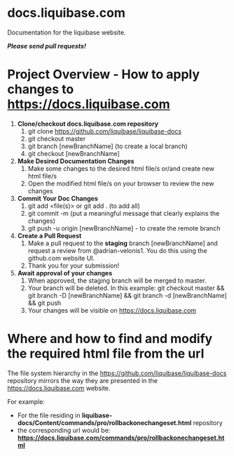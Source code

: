 # docs.liquibase.com

Documentation for the liquibase website.

***Please send pull requests!***

Project Overview - How to apply changes to https://docs.liquibase.com
========================================================================

1. **Clone/checkout docs.liquibase.com repository**
    1. git clone https://github.com/liquibase/liquibase-docs
    2. git checkout master
    3. git branch [newBranchName] (to create a local branch)
    4. git checkout [newBranchName]
2. **Make Desired Documentation Changes**
    1. Make some changes to the desired html file/s or/and create new html file/s
    2. Open the modified html file/s on your browser to review the new changes
3. **Commit Your Doc Changes**
    1. git add <file(s)> or git add . (to add all)
    2. git commit -m <message> (put a meaningful message that clearly explains the changes)
    3. git push -u origin [newBranchName] - to create the remote branch
4. **Create a Pull Request**
    1. Make a pull request to the **staging** branch [newBranchName] and request a review from @adrian-velonis1. You do this using the github.com website UI.
    2. Thank you for your submission!
5. **Await approval of your changes**
    1. When approved, the staging branch will be merged to master.
    2. Your branch will be deleted. In this example: git checkout master && git branch -D [newBranchName] && git branch -d [newBranchName] && git push
    3. Your changes will be visible on https://docs.liquibase.com
                                                         
Where and how to find and modify the required html file from the url
====================================================================

The file system hierarchy in the https://github.com/liquibase/liquibase-docs repository mirrors the way they are presented in the https://docs.liquibase.com website.

For example: 
- For the file residing in **liquibase-docs/Content/commands/pro/rollbackonechangeset.html** repository
- the corresponding url would be: **https://docs.liquibase.com/commands/pro/rollbackonechangeset.html**
